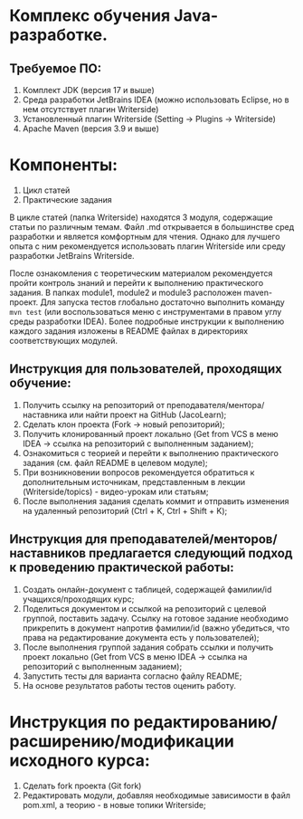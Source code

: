 # Комплекс обучения Java-разработке.

## Требуемое ПО:

1. Комплект JDK (версия 17 и выше)
2. Среда разработки JetBrains IDEA (можно использовать Eclipse, но в нем отсутствует плагин Writerside)
3. Установленный плагин Writerside (Setting -> Plugins -> Writerside)
4. Apache Maven (версия 3.9 и выше)

# Компоненты:

1. Цикл статей
2. Практические задания

В цикле статей (папка Writerside) находятся 3 модуля, содержащие статьи по различным темам. Файл .md открывается в
большинстве сред разработки и является комфортным для чтения. Однако для лучшего опыта с ним рекомендуется использовать
плагин Writerside или среду разработки JetBrains Writerside.

После ознакомления с теоретическим материалом рекомендуется пройти контроль знаний и перейти к выполнению практического
задания. В папках module1, module2 и module3 расположен maven-проект. Для запуска тестов глобально достаточно выполнить
команду `mvn test` (или воспользоваться меню с инструментами в правом углу среды разработки IDEA). Более подробные
инструкции к выполнению каждого задания изложены в README файлах в директориях соответствующих модулей.

## Инструкция для пользователей, проходящих обучение:

1. Получить ссылку на репозиторий от преподавателя/ментора/наставника или найти проект на GitHub (JacoLearn);
2. Сделать клон проекта (Fork -> новый репозиторий);
3. Получить клонированный проект локально (Get from VCS в меню IDEA -> ссылка на репозиторий с выполненным заданием);
4. Ознакомиться с теорией и перейти к выполнению практического задания (см. файл README в целевом модуле);
5. При возникновении вопросов рекомендуется обратиться к дополнительным источникам, представленным в лекции
   (Writerside/topics) - видео-урокам или статьям;
6. После выполнения задания сделать коммит и отправить изменения на удаленный репозиторий (Ctrl + K, Ctrl + Shift + K);

## Инструкция для преподавателей/менторов/наставников предлагается следующий подход к проведению практической работы:

1. Создать онлайн-документ с таблицей, содержащей фамилии/id учащихся/проходящих курс;
2. Поделиться документом и ссылкой на репозиторий с целевой группой, поставить задачу. Ссылку на готовое задание
   необходимо прикрепить в документ напротив фамилии/id (важно убедиться, что права на редактирование документа есть у
   пользователей);
3. После выполнения группой задания собрать ссылки и получить проект локально (Get from VCS в меню IDEA -> ссылка на
   репозиторий с выполненным заданием);
4. Запустить тесты для варианта согласно файлу README;
5. На основе результатов работы тестов оценить работу.

# Инструкция по редактированию/расширению/модификации исходного курса:

1. Сделать fork проекта (Git fork)
2. Редактировать модули, добавляя необходимые зависимости в файл pom.xml, а теорию - в новые топики Writerside;

